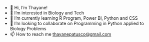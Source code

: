 - 👋 Hi, I’m Thayane!
- 👀 I’m interested in Biology and Tech
- 🌱 I’m currently learning R Program, Power BI, Python and CSS
- 💞️ I’m looking to collaborate on Programming in Python applied to Biology Problems
- 📫 How to reach me thayanepatusco@gmail.com

<!---
thayanepatusco/thayanepatusco is a ✨ special ✨ repository because its `README.md` (this file) appears on your GitHub profile.
You can click the Preview link to take a look at your changes.
--->

